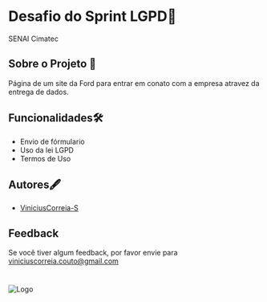 
# Desafio do Sprint LGPD🪪

SENAI Cimatec



## Sobre o Projeto 📖

Página de um site da Ford para entrar em conato com a empresa atravez da entrega de dados.


## Funcionalidades🛠️

- Envio de fórmulario
- Uso da lei LGPD
- Termos de Uso
## Autores🖋️

- [ViniciusCorreia-S](https://github.com/ViniciusCorreia-S)


## Feedback

Se você tiver algum feedback, por favor envie para viniciuscorreia.couto@gmail.com


#

![Logo](https://www.ford.com.br/content/dam/Ford/website-assets/latam/br/home/sobre-a-ford/fordenter/fbr-ford-enter-thumb-video.jpg/jcr:content/renditions/small.jpeg)

